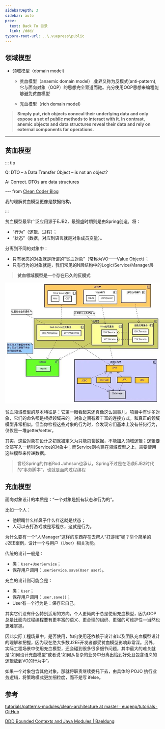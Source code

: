 ```yaml
---
sidebarDepth: 3
sidebar: auto
prev:
  text: Back To 目录
  link: /ddd/
typora-root-url: ..\.vuepress\public
---
```




## 领域模型

- 领域模型（domain model）

  - 贫血模型（anaemic domain model）,业界又称为反模式(anti-pattern),它与面向对象（OOP）的思想完全背道而驰。充分使用OOP思想来编程能够避免贫血模型

  - 充血模型（rich domain model）

> **Simply put, rich objects conceal their underlying data and only expose a set of public methods to interact with it. In contrast, anemic objects and data structures reveal their data and rely on external components for operations.**

-----------

## 贫血模型

::: tip

Q: DTO – a Data Transfer Object – is not an object?

A:  Correct. DTOs are data structures

--- from  [Clean Coder Blog](https://blog.cleancoder.com/uncle-bob/2019/06/16/ObjectsAndDataStructures.html) 

我的理解贫血模型更像是数据结构。

:::





贫血模型最早广泛应用源于EJB2，最强盛时期则是由Spring创造，将：

- “行为”（逻辑、过程）；
- “状态”（数据，对应到语言就是对象成员变量）。

分离到不同的对象中：

- 只有状态的对象就是所谓的“贫血对象”（常称为VO——Value Object）；
- 只有行为的对象就是，我们常见的N层结构中的Logic/Service/Manager层



> **贫血领域模型是一个存在已久的反模式**

![img](/images/ddd/1200)

贫血领域模型的基本特征是：它第一眼看起来还真像这么回事儿。项目中有许多对象，它们的命名都是根据领域来的。对象之间有着丰富的连接方式，和真正的领域模型非常相似。但当你检视这些对象的行为时，会发现它们基本上没有任何行为，仅仅是一堆getter/setter。

其实，这些对象在设计之初就被定义为只能包含数据，不能加入领域逻辑；逻辑要全部写入一组叫Service的对象中；而Service则构建在领域模型之上，需要使用这些模型来传递数据。

> 曾经Spring的作者Rod Johnson也承认，Spring不过是在沿袭EJB2时代的“事务脚本”，也就是面向过程编程





## 充血模型

面向对象设计的本质是：“一个对象是拥有状态和行为的”。

比如一个人：

- 他眼睛什么样鼻子什么样这就是状态；
- 人可以去打游戏或是写程序，这就是行为。

为什么要有一个“人Manager”这样的东西存在去帮人“打游戏”呢？举个简单的J2EE案例，设计一个与用户（User）相关功能。

传统的设计一般是：

- 类：`User`+`UserService`；
- 保存用户调用：`userService.save(User user)`。

充血的设计则可能会是：

- 类：`User`；
- 保存用户调用：`user.save()`；
- User有一个行为是：保存它自己。

其实它们没有什么特别适用的方向，个人更倾向于总是使用充血模型，因为OOP总是比面向过程编程要有更丰富的语义、更合理的组织、更强的可维护性—当然也更难掌握。



因此实际工程场景中，是否使用，如何使用还依赖于设计者以及团队充血模型设计的理解和把握，因为现在绝大多数J2EE开发者都受贫血模型影响非常深。另外，实际工程场景中使用充血模型，还会碰到很多很多细节问题，其中最大的难关就是“如何设计充血模型”或者说“如何从复杂的业务中分离出恰到好处且包含语义的逻辑放到VO的行为中”。

如果一个对象包含其他对象，那就将职责继续委托下去，由具体的 POJO 执行业务逻辑，将策略模式更加细粒度，而不是写 ifelse。



## 参考

[tutorials/patterns-modules/clean-architecture at master · eugenp/tutorials · GitHub](https://github.com/eugenp/tutorials/tree/master/patterns-modules/clean-architecture)

[DDD Bounded Contexts and Java Modules | Baeldung](https://www.baeldung.com/java-modules-ddd-bounded-contexts)
